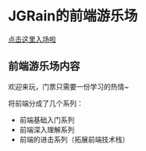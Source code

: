 # JGRain的前端游乐场
[点击这里入场啦](https://github.com/JGRain/front-end-enjoy/)


## 前端游乐场内容
欢迎来玩，门票只需要一份学习的热情~

将前端分成了几个系列：
- 前端基础入门系列
- 前端深入理解系列
- 前端的进击系列（拓展前端技术栈）

<!-- 然后配备了[FAQ](https://github.com/JGRain/front-end-enjoy/faq.html)，梳理了大家容易遇到的一些前端发展的疑问，欢迎提更多的问题噢。 -->
